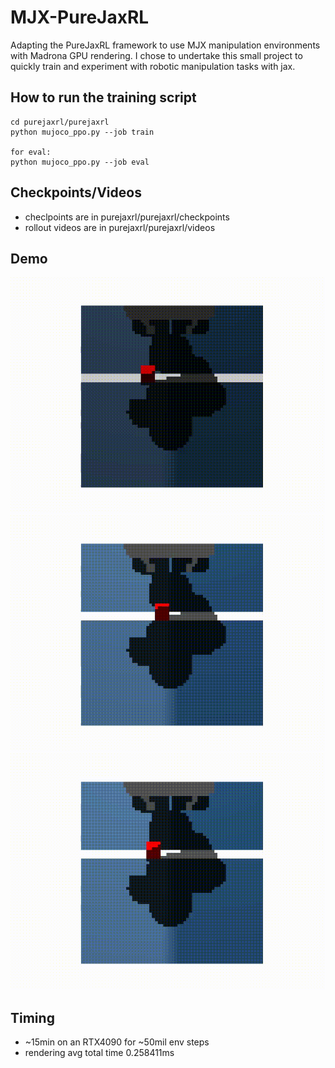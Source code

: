 # MJX-PureJaxRL

[](https://github.com/ShimBoi/MJX-PureJaxRL#mjx-purejaxrl)

Adapting the PureJaxRL framework to use MJX manipulation environments with Madrona GPU rendering. I chose to undertake this small project to quickly train and experiment with robotic manipulation tasks with jax.

## How to run the training script

[](https://github.com/ShimBoi/MJX-PureJaxRL#how-to-run-the-training-script)

```
cd purejaxrl/purejaxrl
python mujoco_ppo.py --job train

for eval:
python mujoco_ppo.py --job eval
```

## Checkpoints/Videos

[](https://github.com/ShimBoi/MJX-PureJaxRL#checkpointsvideos)

- checlpoints are in purejaxrl/purejaxrl/checkpoints
- rollout videos are in purejaxrl/purejaxrl/videos

## Demo
![Example1](purejaxrl/videos/example1.gif)
![Example](purejaxrl/videos/example2.gif)
![Example](purejaxrl/videos/example3.gif)

## Timing

[](https://github.com/ShimBoi/MJX-PureJaxRL#timing)

- ~15min on an RTX4090 for ~50mil env steps
- rendering avg total time 0.258411ms

